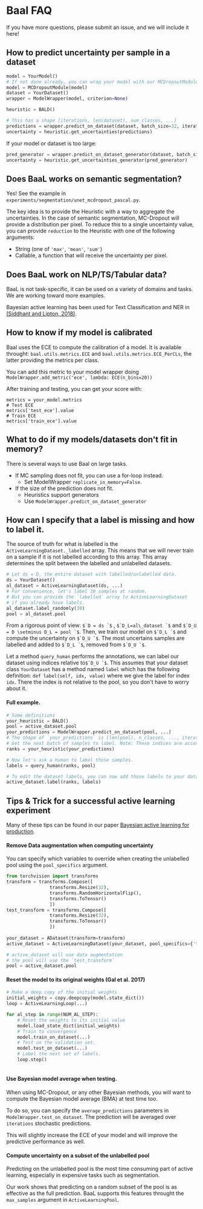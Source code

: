 # Baal FAQ

If you have more questions, please submit an issue, and we will include it here!

## How to predict uncertainty per sample in a dataset

```python
model = YourModel()
# If not done already, you can wrap your model with our MCDropoutModule
model = MCDropoutModule(model)
dataset = YourDataset()
wrapper = ModelWrapper(model, criterion=None)

heuristic = BALD()

# This has a shape [iterations, len(dataset), num_classes, ...]
predictions = wrapper.predict_on_dataset(dataset, batch_size=32, iterations=20, use_cuda=True)
uncertainty = heuristic.get_uncertainties(predictions)
```

If your model or dataset is too large:

```python
pred_generator = wrapper.predict_on_dataset_generator(dataset, batch_size=32, iterations=20, use_cuda=True)
uncertainty = heuristic.get_uncertainties_generator(pred_generator)
```

## Does BaaL works on semantic segmentation?

Yes! See the example in `experiments/segmentation/unet_mcdropout_pascal.py`.

The key idea is to provide the Heuristic with a way to aggregate the uncertainties. In the case of semantic
segmentation, MC-Dropout will provide a distribution per pixel. To reduce this to a single uncertainty value,
you can provide `reduction` to the Heuristic with one of the following arguments:

* String (one of `'max'`, `'mean'`, `'sum'`)
* Callable, a function that will receive the uncertainty per pixel.

## Does BaaL work on NLP/TS/Tabular data?

BaaL is not task-specific, it can be used on a variety of domains and tasks. We are working toward more examples.

Bayesian active learning has been used for Text Classification and NER in [(Siddhant and Lipton, 2018)](http://zacklipton.com/media/papers/1808.05697.pdf).

## How to know if my model is calibrated

Baal uses the ECE to compute the calibration of a model. It is available throught: `baal.utils.metrics.ECE` and `baal.utils.metrics.ECE_PerCLs`, the latter providing the metrics per class.

You can add this metric to your model wrapper doing `ModelWrapper.add_metric('ece', lambda: ECE(n_bins=20))`

After training and testing, you can get your score with:
```
metrics = your_model.metrics
# Test ECE
metrics['test_ece'].value
# Train ECE
metrics['train_ece'].value
```

## What to do if my models/datasets don't fit in memory?

There is several ways to use Baal on large tasks.

* If MC sampling does not fit, you can use a for-loop instead.
    * Set ModelWrapper `replicate_in_memory=False`.
* If the size of the prediction does not fit.
    * Heuristics support generators
    * Use `ModelWrapper.predict_on_dataset_generator`


## How can I specify that a label is missing and how to label it.

The source of truth for what is labelled is the `ActiveLearningDataset._labelled` array.
This means that we will never train on a sample if it is not labelled according to this array.
This array determines the split between the labelled and unlabelled datasets.

```python
# Let ds = D, the entire dataset with labelled/unlabelled data.
ds = YourDataset()
al_dataset = ActiveLearningDataset(ds, ...)
# For convenience, let's label 10 samples at random.
# But you can provide the `labelled` array to ActiveLearningDataset
# if you already have labels.
al_dataset.label_randomly(10)
pool = al_dataset.pool
```

From a rigorous point of view: ``$`D = ds `$`` , ``$`D_L=al\_dataset `$`` and ``$`D_U = D \setminus D_L = pool `$``.
Then, we train our model on ``$`D_L `$`` and compute the uncertainty on ``$`D_U `$``. The most uncertains samples are labelled and added to ``$`D_L `$``, removed from ``$`D_U `$``.

Let a method `query_human` performs the annotations, we can label our dataset using indices relative to``$`D_U `$``. This assumes that your dataset class `YourDataset` has a method named `label` which has the following definition: `def label(self, idx, value)` where we give the label for index `idx`. There the index is not relative to the pool, so you don't have to worry about it.


#### Full example.

```python
# Some definitions
your_heuristic = BALD()
pool = active_dataset.pool
your_predictions = ModelWrapper.predict_on_dataset(pool, ...)
# The shape of `your_predictions` is [len(pool), n_classes, ..., iterations]
# Get the next batch of samples to label. Note: These indices are according to the pool.
ranks = your_heuristic(your_predictions)

# Now let's ask a human to label those samples.
labels = query_human(ranks, pool)

# To edit the dataset labels, you can now add those labels to your dataset. Still, the indices are according to the pool.
active_dataset.label(ranks, labels)
```


## Tips & Trick for a successful active learning experiment

Many of these tips can be found in our paper [Bayesian active learning for production](https://arxiv.org/abs/2006.09916).

#### Remove Data augmentation when computing uncertainty

You can specify which variables to override when creating the unlabelled pool using the `pool_specifics` argument.
```python
from torchvision import transforms
transform = transforms.Compose([
                transforms.Resize(32),
                transforms.RandomHorizontalFlip(),
                transforms.ToTensor()
                ]) 
test_transform = transforms.Compose([
                transforms.Resize(32),
                transforms.ToTensor()
                ]) 
                
your_dataset = ADataset(transform=transform)
active_dataset = ActiveLearningDataset(your_dataset, pool_specifics={'transform':test_transform})

# active_dataset will use data augmentation
# the pool will use the `test_transform`
pool = active_dataset.pool
```

#### Reset the model to its original weights (Gal et al. 2017)

```python
# Make a deep copy of the initial weights
initial_weights = copy.deepcopy(model.state_dict())
loop = ActiveLearningLoop(...)

for al_step in range(NUM_AL_STEP):
    # Reset the weights to its initial value
    model.load_state_dict(initial_weights)
    # Train to convergence
    model.train_on_dataset(...)
    # Test on the validation set.
    model.test_on_dataset(...)
    # Label the next set of labels.
    loop.step()
    
```

#### Use Bayesian model average when testing.

When using MC-Dropout, or any other Bayesian methods, you will want to compute the Bayesian model average (BMA) at test time too.

To do so, you can specify the `average_predictions` parameters in `ModelWrapper.test_on_dataset`. The prediction will be averaged over `iterations` stochastic predictions. 

This will slightly increase the ECE of your model and will improve the predictive performance as well.

#### Compute uncertainty on a subset of the unlabelled pool

Predicting on the unlabelled pool is the most time consuming part of active learning, especially in expensive tasks such as segmentation.

Our work shows that predicting on a random subset of the pool is as effective as the full prediction. BaaL supports this features throught the `max_samples` argument in `ActiveLearningPool`.
